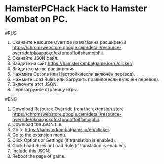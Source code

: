 # HamsterPCHack Hack to Hamster Kombat on PC.


#RUS
1. Скачайте Resource Override из магазина расширений https://chromewebstore.google.com/detail/resource-override/pkoacgokdfckfpndoffpifphamojphii.
2. Скачайте JSON файл.
3. Зайдите на сайт https://hamsterkombatgame.io/ru/clicker/.
4. Зайдите в меню расширения.
5. Нажмите Options или Настройки(если включён перевод).
6. Нажмите Load Rules или Загрузить правило(если включён перевод).
7. Включите этот JSON.
8. Перезагрузите страницу игры.


#ENG
1. Download Resource Override from the extension store https://chromewebstore.google.com/detail/resource-override/pkoacgokdfckfpndoffpiffamojphii.
2. Download the JSON file.
3. Go to https://hamsterkombatgame.io/en/clicker.
4. Go to the extension menu.
5. Click Options or Settings (if translation is enabled).
6. Click Load Rules or Load Rule (if translation is enabled).
7. Include this JSON.
8. Reboot the page of game.
